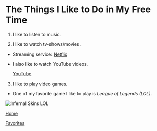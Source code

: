 # The Things I Like to Do in My Free Time

1. I like to listen to music.

2. I like to watch tv-shows/movies.

  - Streaming service: [Netflix](https://www.netflix.com/)

- I also like to watch YouTube videos.

  [YouTube](https://www.youtube.com/)

3. I like to play video games.

- One of my favorite game I like to play is *League of Legends (LOL)*.


![Infernal Skins LOL](https://user-images.githubusercontent.com/82920624/138539156-7c926473-f3c6-49b5-aac4-ca32da1d854d.jpg)

[Home](/README.md)

[Favorites](/MyFavorites.md)
